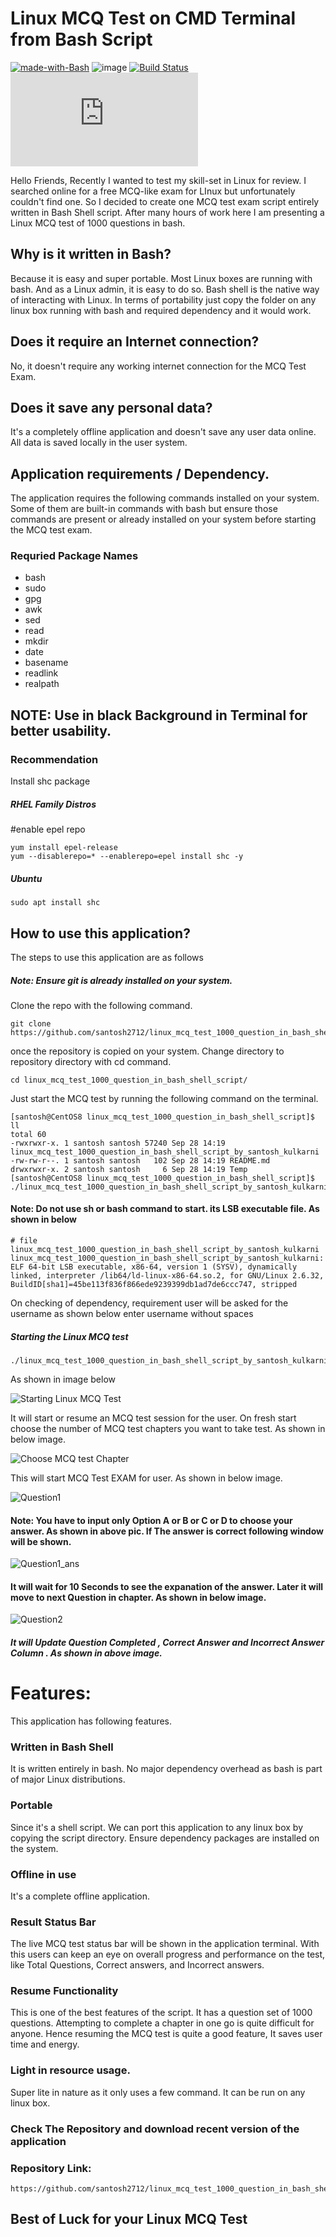 # Linux MCQ Test on CMD Terminal from Bash Script
[![made-with-Bash](https://img.shields.io/badge/Made%20with-Bash-1f425f.svg)](https://www.gnu.org/software/bash/)
![image](https://img.shields.io/badge/Shell_Script-121011?style=for-the-badge&logo=gnu-bash&logoColor=white)
[![Build Status](https://travis-ci.org/joemccann/dillinger.svg?branch=master)](https://travis-ci.org/joemccann/dillinger)
[![GitHub latest commit](https://badgen.net/github/last-commit/Naereen/Strapdown.js)](https://GitHub.com/Naereen/StrapDown.js/commit/) 


Hello Friends,
Recently I wanted to test my skill-set in Linux for review. I searched online for a free MCQ-like exam for LInux but unfortunately couldn't find one. So I decided to create one MCQ test exam script entirely written in Bash Shell script. After many hours of work here I am presenting a Linux MCQ test of 1000 questions in bash. 

## Why is it written in Bash? 
Because it is easy and super portable. Most Linux boxes are running with bash. And as a Linux admin, it is easy to do so. Bash shell is the native way of interacting with Linux. In terms of portability just copy the folder on any linux box running with bash and required dependency and it would work. 

## Does it require an Internet connection? 
No, it doesn't require any working internet connection for the MCQ Test Exam. 

## Does it save any personal data? 
It's a completely offline application and doesn't save any user data online.  All data is saved locally in the user system.

## Application requirements / Dependency. 
The application requires the following commands installed on your system. Some of them are built-in commands with bash but ensure those commands are present or already installed on your system before starting the MCQ test exam. 
### Requried Package Names
- bash
- sudo
- gpg
- awk
- sed
- read
- mkdir
- date
- basename
- readlink
- realpath

## NOTE: Use in black Background in Terminal for better usability. 

### Recommendation 
Install shc package

##### RHEL Family Distros
#enable epel repo 
```
yum install epel-release
yum --disablerepo=* --enablerepo=epel install shc -y 
```    

##### Ubuntu 

```    
sudo apt install shc 
```

## How to use this application? 
The steps to use this application are as follows 
##### Note: Ensure git is already installed on your system.

Clone the repo with the following command.
```
git clone https://github.com/santosh2712/linux_mcq_test_1000_question_in_bash_shell_script.git
```

once the repository is copied on your system. Change directory to repository directory with cd command. 
```
cd linux_mcq_test_1000_question_in_bash_shell_script/
```
Just start the MCQ test by running the following command on the terminal.
```
[santosh@CentOS8 linux_mcq_test_1000_question_in_bash_shell_script]$ ll
total 60
-rwxrwxr-x. 1 santosh santosh 57240 Sep 28 14:19 linux_mcq_test_1000_question_in_bash_shell_script_by_santosh_kulkarni
-rw-rw-r--. 1 santosh santosh   102 Sep 28 14:19 README.md
drwxrwxr-x. 2 santosh santosh     6 Sep 28 14:19 Temp
[santosh@CentOS8 linux_mcq_test_1000_question_in_bash_shell_script]$ ./linux_mcq_test_1000_question_in_bash_shell_script_by_santosh_kulkarni
```
#### Note: Do not use sh or bash command to start. its LSB executable file. As shown in below 
```
# file linux_mcq_test_1000_question_in_bash_shell_script_by_santosh_kulkarni
linux_mcq_test_1000_question_in_bash_shell_script_by_santosh_kulkarni: ELF 64-bit LSB executable, x86-64, version 1 (SYSV), dynamically linked, interpreter /lib64/ld-linux-x86-64.so.2, for GNU/Linux 2.6.32, BuildID[sha1]=45be113f836f866ede9239399db1ad7de6ccc747, stripped
```

On checking of dependency, requirement user will be asked for the username as shown below enter username without spaces 
##### Starting the Linux MCQ test 

```
./linux_mcq_test_1000_question_in_bash_shell_script_by_santosh_kulkarni
```
As shown in image below 


![Starting Linux MCQ Test](https://github.com/santosh2712/linux_mcq_test_1000_question_in_bash_shell_script/blob/main/linux_mcq_images/Starting_script.png?raw=true "Starting Linux MCQ Test")

It will start or resume an MCQ test session for the user. On fresh start choose the number of MCQ test chapters you want to take test. As shown in below image.


![Choose MCQ test Chapter](https://github.com/santosh2712/linux_mcq_test_1000_question_in_bash_shell_script/blob/main/linux_mcq_images/choose_exam_chapter.png?raw=true "Choose MCQ test Chapter")

This will start MCQ Test EXAM for user. As shown in below image.

![Question1](https://github.com/santosh2712/linux_mcq_test_1000_question_in_bash_shell_script/blob/main/linux_mcq_images/question1.png?raw=true "Question1")

#### Note: You have to input only Option A or B or C or D to choose your answer. As shown in above pic. If The answer is correct following window will be shown.

![Question1_ans](https://github.com/santosh2712/linux_mcq_test_1000_question_in_bash_shell_script/blob/main/linux_mcq_images/question1_ans.png?raw=true "Question1_ans")

#### It will wait for 10 Seconds to see the expanation of the answer. Later it will move to next Question in chapter. As shown in below image.

![Question2](https://github.com/santosh2712/linux_mcq_test_1000_question_in_bash_shell_script/blob/main/linux_mcq_images/question2_window.png?raw=true "Question2")

##### It will Update Question Completed , Correct Answer and Incorrect Answer Column . As shown in above image.

# Features: 
This application has following features.

### Written in Bash Shell
It is written entirely in bash. No major dependency overhead as bash is part of major Linux distributions.  

### Portable 
Since it's a shell script. We can port this application to any linux box by copying the script directory. Ensure dependency packages are installed on the system.

### Offline in use
It's a complete offline application.

### Result Status Bar
The live MCQ test status bar will be shown in the application terminal. With this users can keep an eye on overall progress and performance on the test, like Total Questions, Correct answers, and Incorrect answers. 

### Resume Functionality
This is one of the best features of the script. It has a question set of 1000  questions. Attempting to complete a chapter in one go is quite difficult for anyone. Hence resuming the MCQ test is quite a good feature, It saves user time and energy.

### Light in resource usage.
Super lite in nature as it only uses a few command. It can be run on any linux box.

### Check The Repository and download recent version of the application
### Repository Link: 
```
https://github.com/santosh2712/linux_mcq_test_1000_question_in_bash_shell_script
```

##  Best of Luck for your Linux MCQ Test
